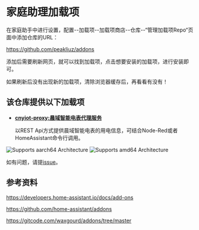 # 家庭助理加载项

在家庭助手中进行设置，配置--加载项--加载项商店--仓库--“管理加载项Repo“页面中添加仓库的URL：

https://github.com/peakliuz/addons

添加后需要刷新网页，就可以找到加载项，点击想要安装的加载项，进行安装即可。

如果刷新后没有出现新的加载项，清除浏览器缓存后，再看看有没有！


## 该仓库提供以下加载项

- **[cnyiot-proxy:晨域智能电表代理服务](./cnyiot-proxy/README.md)**

  以REST Api方式提供晨域智能电表的用电信息，可结合Node-Red或者HomeAssistant命令行调用。


![Supports aarch64 Architecture][aarch64-shield]
![Supports amd64 Architecture][amd64-shield]

如有问题，请提[issue][issue]。


[issue]: https://github.com/home-assistant/addons/issues
[aarch64-shield]: https://img.shields.io/badge/aarch64-yes-green.svg
[amd64-shield]: https://img.shields.io/badge/amd64-yes-green.svg


## 参考资料
https://developers.home-assistant.io/docs/add-ons

https://github.com/home-assistant/addons

https://gitcode.com/waxgourd/addons/tree/master
